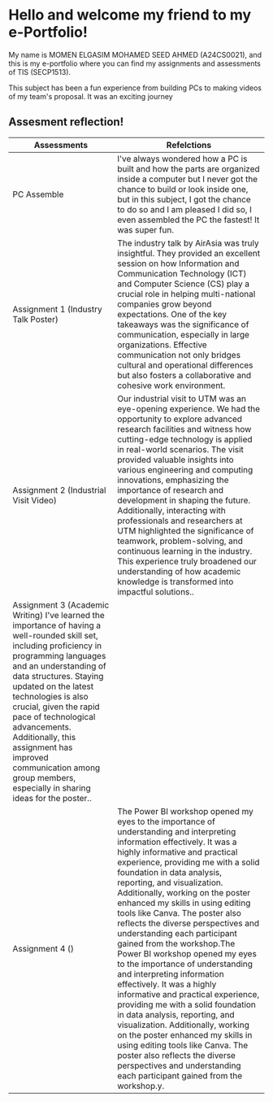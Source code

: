 # Hello and welcome my friend to my e-Portfolio!

My name is MOMEN ELGASIM MOHAMED SEED AHMED (A24CS0021), and this is my e-portfolio where you can find my assignments and assessments of TIS (SECP1513). 

This subject has been a fun experience from building PCs to making videos of my team's proposal. It was an exciting journey

## Assesment reflection! 

|      Assessments          |                                 Refelctions                                                           |        
|---------------------------|-------------------------------------------------------------------------------------------------------|
|PC Assemble               |I've always wondered how a PC is built and how the parts are organized inside a computer but I never got the chance to build or look inside one, but in this subject, I got the chance to do so and I am pleased I did so, I even assembled the PC the fastest! It was super fun. |
|Assignment 1 (Industry Talk Poster)             |The industry talk by AirAsia was truly insightful. They provided an excellent session on how Information and Communication Technology (ICT) and Computer Science (CS) play a crucial role in helping multi-national companies grow beyond expectations. One of the key takeaways was the significance of communication, especially in large organizations. Effective communication not only bridges cultural and operational differences but also fosters a collaborative and cohesive work environment. |
|Assignment 2 (Industrial Visit Video)               |Our industrial visit to UTM was an eye-opening experience. We had the opportunity to explore advanced research facilities and witness how cutting-edge technology is applied in real-world scenarios. The visit provided valuable insights into various engineering and computing innovations, emphasizing the importance of research and development in shaping the future. Additionally, interacting with professionals and researchers at UTM highlighted the significance of teamwork, problem-solving, and continuous learning in the industry. This experience truly broadened our understanding of how academic knowledge is transformed into impactful solutions..|
|Assignment 3 (Academic Writing)             I've learned the importance of having a well-rounded skill set, including proficiency in programming languages and an understanding of data structures. Staying updated on the latest technologies is also crucial, given the rapid pace of technological advancements. Additionally, this assignment has improved communication among group members, especially in sharing ideas for the poster..|
|Assignment 4 ()           |The Power BI workshop opened my eyes to the importance of understanding and interpreting information effectively. It was a highly informative and practical experience, providing me with a solid foundation in data analysis, reporting, and visualization. Additionally, working on the poster enhanced my skills in using editing tools like Canva. The poster also reflects the diverse perspectives and understanding each participant gained from the workshop.The Power BI workshop opened my eyes to the importance of understanding and interpreting information effectively. It was a highly informative and practical experience, providing me with a solid foundation in data analysis, reporting, and visualization. Additionally, working on the poster enhanced my skills in using editing tools like Canva. The poster also reflects the diverse perspectives and understanding each participant gained from the workshop.y.|


